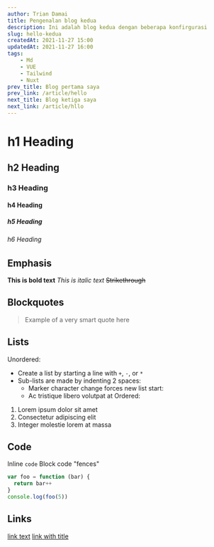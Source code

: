 ```yaml
---
author: Trian Damai
title: Pengenalan blog kedua
description: Ini adalah blog kedua dengan beberapa konfirgurasi
slug: hello-kedua
createdAt: 2021-11-27 15:00
updatedAt: 2021-11-27 16:00
tags:
    - Md
    - VUE
    - Tailwind
    - Nuxt
prev_title: Blog pertama saya
prev_link: /article/hello
next_title: Blog ketiga saya
next_link: /article/hllo
---
```



 
# h1 Heading
## h2 Heading
### h3 Heading
#### h4 Heading
##### h5 Heading
###### h6 Heading
## Emphasis
**This is bold text**
_This is italic text_
~~Strikethrough~~
## Blockquotes
> Example of a very smart quote here
## Lists
Unordered:
- Create a list by starting a line with `+`, `-`, or `*`
- Sub-lists are made by indenting 2 spaces:
  - Marker character change forces new list start:
  - Ac tristique libero volutpat at
Ordered:
1. Lorem ipsum dolor sit amet
2. Consectetur adipiscing elit
3. Integer molestie lorem at massa
## Code
Inline `code`
Block code "fences"
```js
var foo = function (bar) {
  return bar++
}
console.log(foo(5))
```
## Links
[link text](http://dev.nodeca.com)
[link with title](http://nodeca.github.io/pica/demo/ 'title text!')